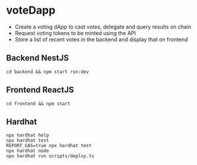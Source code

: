 # voteDapp

* Create a voting dApp to cast votes, delegate and query results on chain
* Request voting tokens to be minted using the API
* Store a list of recent votes in the backend and display that on frontend

## Backend NestJS

```shell
cd backend && npm start run:dev
```

## Frontend ReactJS

```shell
cd frontend && npm start
```

## Hardhat

```shell
npx hardhat help
npx hardhat test
REPORT_GAS=true npx hardhat test
npx hardhat node
npx hardhat run scripts/deploy.ts
```
